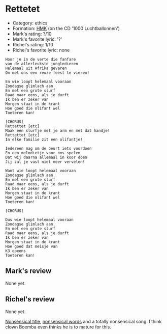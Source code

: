 # Rettetet

 * Category: ethics
 * Formation: [HMK](Hkm.md) (on the CD '1000 Luchtballonnen')
 * Mark's rating: ?/10
 * Mark's  favorite lyric: '?'
 * Richel's rating: 1/10
 * Richel's  favorite lyric: none

```
Hoor je in de verte die fanfare
van de allerleukste jungledieren
Helemaal uit Afrika gevaren
Om met ons een reuze feest te vieren!

En wie loopt helemaal vooraan
Zondagse glimlach aan
En met een grote slurf
Raad maar eens, als je durft
Ik ben er zeker van
Morgen staat in de krant
Hoe goed die olifant wel
Toeteren kan!

[CHORUS]
Rettettet [etc]
Maak een slurfje met je arm en met dat handje!
Rettettet [etc]
In elke familie zit een olifantje!

Iedereen mag om de beurt iets voordoen
En een melodietje voor ons spelen
Dat wij daarna allemaal in koor doen
Jij zal je vast niet meer vervelen!

Want wie loopt helemaal vooraan
Zondagse glimlach aan
En met een grote slurf
Raad maar eens, als je durft
Ik ben er zeker van
Morgen staat in de krant
Hoe goed die olifant wel
Toeteren kan!

[CHORUS]

Dus wie loopt helemaal vooraan
Zondagse glimlach aan
En met een grote slurf
Raad maar eens, als je durft
Ik ben er zeker van
Morgen staat in de krant
Hoe goed dat meisje van
K3 opeens
Toeteren kan!
```

## Mark's review

None yet.

## Richel's review

None yet.

[Nonsensical title](NonsensicalTitles.md), [nonsensical words](NonsensicalWords.md) and a totally nonsensical song. I think clown Boemba even thinks he is to mature for this.